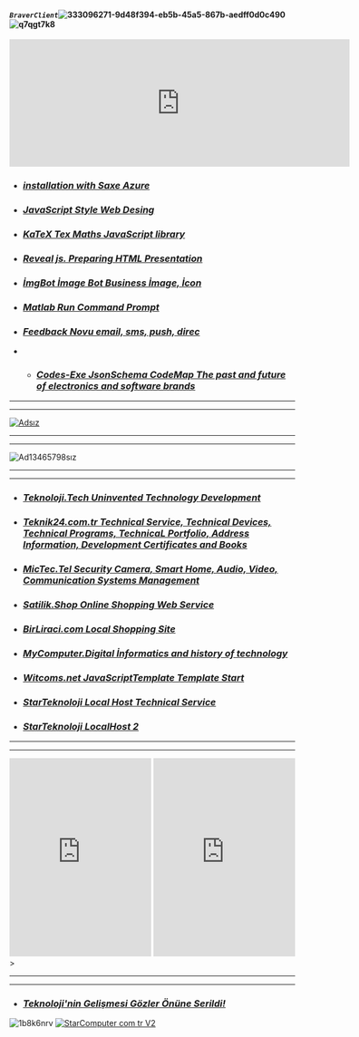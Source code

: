 #### ***`BraverClient`***![333096271-9d48f394-eb5b-45a5-867b-aedff0d0c490](https://github.com/BraverClient/HelloWorld/assets/93947784/f9ab041a-8917-4ff6-8b3e-fca7c08d6f16)![q7qgt7k8](https://github.com/user-attachments/assets/fcd1b23e-ecb4-474e-8c35-4285f1b6f7f5)

<iframe src="https://github.com/sponsors/BraverClient/card" title="Sponsor BraverClient" height="225" width="600" style="border: 0;"></iframe>

- ### ***[installation with Saxe Azure](https://braverclient.github.io/SaxeAzure/)***
- ### ***[JavaScript Style Web Desing](https://braverclient.github.io/standard-16.0.4/)***
- ### ***[KaTeX Tex Maths JavaScript library](https://braverclient.github.io/KaTeX/)***
- ### ***[Reveal js. Preparing HTML Presentation](https://braverclient.github.io/reveal.js/)***
- ### ***[İmgBot İmage Bot Business İmage, İcon](https://braverclient.github.io/imgBot/)***
- ### ***[Matlab Run Command Prompt](https://braverclient.github.io/run-command/)***
- ### ***[Feedback Novu  email, sms, push, direc](https://braverclient.github.io/novu/)***
- - ### ***[Codes-Exe JsonSchema CodeMap The past and future of electronics and software brands](https://braverclient.github.io/Kod-Dosyalari/)***
-------------------------------------------------------------------------------------------------------------------------------------------------------------------------
----------
[![Adsız](https://github.com/user-attachments/assets/98b5bc0a-c5ae-403c-8f48-b9b72bb623d1)](https://starteknoloji.github.io/Starnet/)

-------------------------------------------------------------------------------------------------------------------------------------------------------------------------
----------
![Ad13465798sız](https://github.com/user-attachments/assets/667e9380-d94f-42c2-8a64-f51dd283a861)

-------------------------------------------------------------------------------------------------------------------------------------------------------------------------
----------
- ### ***[Teknoloji.Tech Uninvented Technology Development](https://teknoloji.tech)***
- ### ***[Teknik24.com.tr Technical Service, Technical Devices, Technical Programs, TechnicaL Portfolio, Address Information, Development Certificates and Books](http://teknik24.com.tr)***
- ### ***[MicTec.Tel Security Camera, Smart Home, Audio, Video, Communication Systems Management](https://mictec.tel)***
- ### ***[Satilik.Shop Online Shopping Web Service](https://satilik.shop)***
- ### ***[BirLiraci.com Local Shopping Site](https://birliraci.com)***
- ### ***[MyComputer.Digital İnformatics and history of technology](https://mycomputer.digital)***
- ### ***[Witcoms.net JavaScriptTemplate Template Start](https://witcoms.net)***
- ### ***[StarTeknoloji Local Host Technical Service]([https://localhost:21034](https://t7mvq568-8080.euw.devtunnels.ms/))***
- ### ***[StarTeknoloji LocalHost 2](https://t7mvq568-4000.euw.devtunnels.ms)***
-------------------------------------------------------------------------------------------------------------------------------------------------------------------------
----------

>
<iframe src="https://discord.com/widget?id=1007605187197800530&theme=dark" width="250" height="350" allowtransparency="true" frameborder="0" sandbox="allow-popups allow-popups-to-escape-sandbox allow-same-origin allow-scripts"></iframe>
<iframe src="https://discord.com/widget?id=1124268216408096914&theme=dark" width="250" height="350" allowtransparency="true" frameborder="0" sandbox="allow-popups allow-popups-to-escape-sandbox allow-same-origin allow-scripts"></iframe> 
>

-------------------------------------------------------------------------------------------------------------------------------------------------------------------------
----------

- ### ***[Teknoloji'nin Gelişmesi Gözler Önüne Serildi!](https://braverclient.com/about)***

![1b8k6nrv](https://github.com/user-attachments/assets/c7bb6714-7ca3-42be-a941-4a8b41167510)
[![StarComputer com tr V2](https://github.com/user-attachments/assets/19372fa4-f3b9-47c3-af9d-91ab759903d4)](https://starcomputer.com.tr)

